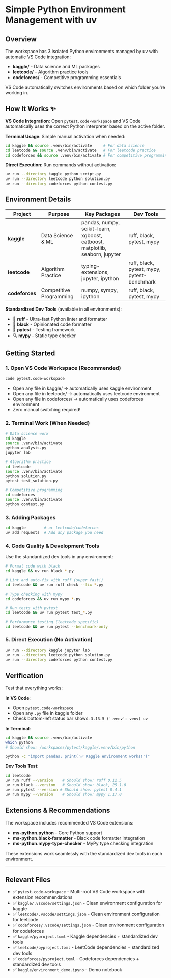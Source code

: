 # Simple Python Environment Management with uv

## Overview
The workspace has 3 isolated Python environments managed by uv with automatic VS Code integration:
- **kaggle/** - Data science and ML packages
- **leetcode/** - Algorithm practice tools
- **codeforces/** - Competitive programming essentials

VS Code automatically switches environments based on which folder you're working in.

## How It Works ✨

**VS Code Integration**: Open `pytest.code-workspace` and VS Code automatically uses the correct Python interpreter based on the active folder.

**Terminal Usage**: Simple manual activation when needed:
```bash
cd kaggle && source .venv/bin/activate     # For data science
cd leetcode && source .venv/bin/activate   # For leetcode practice
cd codeforces && source .venv/bin/activate # For competitive programming
```

**Direct Execution**: Run commands without activation:
```bash
uv run --directory kaggle python script.py
uv run --directory leetcode python solution.py
uv run --directory codeforces python contest.py
```

## Environment Details

| Project | Purpose | Key Packages | Dev Tools |
|---------|---------|--------------|-----------|
| **kaggle** | Data Science & ML | pandas, numpy, scikit-learn, xgboost, catboost, matplotlib, seaborn, jupyter | ruff, black, pytest, mypy |
| **leetcode** | Algorithm Practice | typing-extensions, jupyter, ipython | ruff, black, pytest, mypy, pytest-benchmark |
| **codeforces** | Competitive Programming | numpy, sympy, ipython | ruff, black, pytest, mypy |

**Standardized Dev Tools** (available in all environments):
- 🚀 **ruff** - Ultra-fast Python linter and formatter
- 🎨 **black** - Opinionated code formatter
- 🧪 **pytest** - Testing framework
- 🔍 **mypy** - Static type checker

## Getting Started

### 1. **Open VS Code Workspace** (Recommended)
```bash
code pytest.code-workspace
```
- Open any file in kaggle/ → automatically uses kaggle environment
- Open any file in leetcode/ → automatically uses leetcode environment
- Open any file in codeforces/ → automatically uses codeforces environment
- Zero manual switching required!

### 2. **Terminal Work** (When Needed)
```bash
# Data science work
cd kaggle
source .venv/bin/activate
python analysis.py
jupyter lab

# Algorithm practice
cd leetcode
source .venv/bin/activate
python solution.py
pytest test_solution.py

# Competitive programming
cd codeforces
source .venv/bin/activate
python contest.py
```

### 3. **Adding Packages**
```bash
cd kaggle        # or leetcode/codeforces
uv add requests  # Add any package you need
```

### 4. **Code Quality & Development Tools**
Use the standardized dev tools in any environment:
```bash
# Format code with black
cd kaggle && uv run black *.py

# Lint and auto-fix with ruff (super fast!)
cd leetcode && uv run ruff check --fix *.py

# Type checking with mypy
cd codeforces && uv run mypy *.py

# Run tests with pytest
cd leetcode && uv run pytest test_*.py

# Performance testing (leetcode specific)
cd leetcode && uv run pytest --benchmark-only
```

### 5. **Direct Execution** (No Activation)
```bash
uv run --directory kaggle jupyter lab
uv run --directory leetcode python solution.py
uv run --directory codeforces python contest.py
```

## Verification

Test that everything works:

**In VS Code**:
- Open `pytest.code-workspace`
- Open any `.py` file in kaggle folder
- Check bottom-left status bar shows: `3.13.5 ('.venv': venv) uv`

**In Terminal**:
```bash
cd kaggle && source .venv/bin/activate
which python
# Should show: /workspaces/pytest/kaggle/.venv/bin/python

python -c "import pandas; print('✅ Kaggle environment works!')"
```

**Dev Tools Test**:
```bash
cd leetcode
uv run ruff --version    # Should show: ruff 0.12.5
uv run black --version   # Should show: black, 25.1.0
uv run pytest --version # Should show: pytest 8.4.1
uv run mypy --version    # Should show: mypy 1.17.0
```

## Extensions & Recommendations

The workspace includes recommended VS Code extensions:
- **ms-python.python** - Core Python support
- **ms-python.black-formatter** - Black code formatter integration
- **ms-python.mypy-type-checker** - MyPy type checking integration

These extensions work seamlessly with the standardized dev tools in each environment.

---

## Relevant Files
- ✅ `pytest.code-workspace` - Multi-root VS Code workspace with extension recommendations
- ✅ `kaggle/.vscode/settings.json` - Clean environment configuration for kaggle
- ✅ `leetcode/.vscode/settings.json` - Clean environment configuration for leetcode
- ✅ `codeforces/.vscode/settings.json` - Clean environment configuration for codeforces
- ✅ `kaggle/pyproject.toml` - Kaggle dependencies + standardized dev tools
- ✅ `leetcode/pyproject.toml` - LeetCode dependencies + standardized dev tools
- ✅ `codeforces/pyproject.toml` - Codeforces dependencies + standardized dev tools
- ✅ `kaggle/environment_demo.ipynb` - Demo notebook
